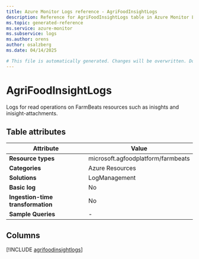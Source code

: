 ```yaml
---
title: Azure Monitor Logs reference - AgriFoodInsightLogs
description: Reference for AgriFoodInsightLogs table in Azure Monitor Logs.
ms.topic: generated-reference
ms.service: azure-monitor
ms.subservice: logs
ms.author: orens
author: osalzberg
ms.date: 04/14/2025

# This file is automatically generated. Changes will be overwritten. Do not change this file directly.
---
```


# AgriFoodInsightLogs

Logs for read operations on FarmBeats resources such as inisghts and inisight-attachments.


## Table attributes

|Attribute|Value|
|---|---|
|**Resource types**|microsoft.agfoodplatform/farmbeats|
|**Categories**|Azure Resources|
|**Solutions**| LogManagement|
|**Basic log**|No|
|**Ingestion-time transformation**|No|
|**Sample Queries**|-|



## Columns
  
[!INCLUDE [agrifoodinsightlogs](~/reusable-content/ce-skilling/azure/includes/azure-monitor/reference/tables/agrifoodinsightlogs-include.md)]
